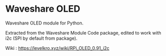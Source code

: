# Waveshare OLED
 Waveshare OLED module for Python.
 
 Extracted from the Waveshare Module Code package, edited to work with i2c (SPI by default from package).
 
 
 Wiki : https://levelkro.xyz/wiki/RPi_OLED_0.91_i2c